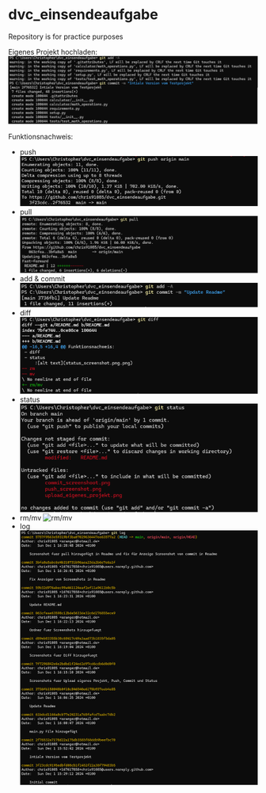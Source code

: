 # dvc_einsendeaufgabe
Repository is for practice purposes

Eigenes Projekt hochladen:
    ![Upload](/screenshots//upload_eigenes_projekt.png)


Funktionsnachweis:

- push
    ![push](/screenshots/push_screenshot.png)
- pull
    ![pull](/screenshots/pull_screenshot.png)
- add & commit
    ![commit](/screenshots/commit_screenshot.png)
- diff
    ![diff](/screenshots/diff_screenshot.png)
- status
    ![status](/screenshots/status_screenshot.png)
- rm/mv
    ![rm/mv]()
- log
    ![log](/screenshots/log_screenshot.png)